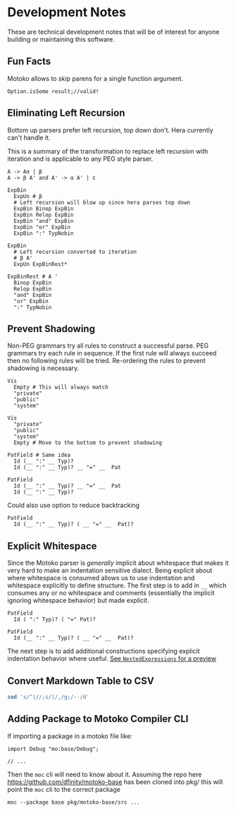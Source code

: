 Development Notes
=================

These are technical development notes that will be of interest for anyone building or maintaining
this software.

Fun Facts
---

Motoko allows to skip parens for a single function argument.

```motoko
Option.isSome result;//valid!
```

Eliminating Left Recursion
---

Bottom up parsers prefer left recursion, top down don't. Hera currently can't handle it.

This is a summary of the transformation to replace left recursion with iteration and is
applicable to any PEG style parser.

```text
A -> Aα | β
A -> β A' and A' -> α A' | ε
```

```hera
ExpBin
  ExpUn # β
  # Left recursion will blow up since hera parses top down
  ExpBin Binop ExpBin
  ExpBin Relop ExpBin
  ExpBin "and" ExpBin
  ExpBin "or" ExpBin
  ExpBin ":" TypNobin
```

```hera
ExpBin
  # Left recursion converted to iteration
  # β A'
  ExpUn ExpBinRest*

ExpBinRest # A '
  Binop ExpBin
  Relop ExpBin
  "and" ExpBin
  "or" ExpBin
  ":" TypNobin
```

Prevent Shadowing
---

Non-PEG grammars try all rules to construct a successful parse. PEG grammars try each rule in sequence. If the first
rule will always succeed then no following rules will be tried. Re-ordering the rules to prevent shadowing is necessary.

```hera
Vis
  Empty # This will always match
  "private"
  "public"
  "system"
```

```hera
Vis
  "private"
  "public"
  "system"
  Empty # Move to the bottom to prevent shadowing
```

```hera
PatField # Same idea
  Id (__ ":" __ Typ)?
  Id (__ ":" __ Typ)? __ "=" __  Pat
```

```hera
PatField
  Id (__ ":" __ Typ)? __ "=" __  Pat
  Id (__ ":" __ Typ)?
```

Could also use option to reduce backtracking

```hera
PatField
  Id (__ ":" __ Typ)? ( __ "=" __  Pat)?
```

Explicit Whitespace
---

Since the Motoko parser is _generally_ implicit about whitespace that makes it very hard to make an indentation sensitive dialect.
Being explicit about where whitespace is consumed allows us to use indentation and whitespace explicitly to define structure. The
first step is to add in `__` which consumes any or no whitespace and comments (essentially the implicit ignoring whitespace behavior)
but made explicit.

```hera
PatField
  Id ( ":" Typ)? ( "=" Pat)?
```

```hera
PatField
  Id (__ ":" __ Typ)? ( __ "=" __  Pat)?
```

The next step is to add additional constructions specifying explicit indentation behavior where useful. [See `NestedExpressions` for a preview](./source/experiments.hera)

Convert Markdown Table to CSV
---

```bash
sed 's/^|//;s/|/,/g;/--/d'
```

Adding Package to Motoko Compiler CLI
---

If importing a package in a motoko file like:

```motoko
import Debug "mo:base/Debug";

// ...
```

Then the `moc` cli will need to know about it. Assuming the repo here https://github.com/dfinity/motoko-base has been cloned into pkg/ this will point the `moc` cli to the correct package

`moc --package base pkg/motoko-base/src ...`
